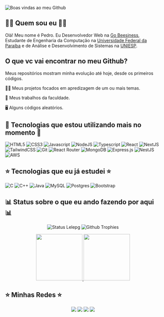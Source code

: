 <!-- Banner -->

![Boas vindas ao meu Github](imagens/banner.png)

<!-- About me -->

## 👩‍💻 Quem sou eu 👩‍💻

Olá! Meu nome é Pedro. Eu Desenvolvedor Web na [Go Beesiness](https://gobeesiness.com), Estudante de Engenharia da Computação na [Universidade Federal da Paraíba](https://ufpb.br) e de Análise e Desenvolvimento de Sistemas na [UNIESP](https://www.iesp.edu.br/portal).

## O que vc vai encontrar no meu Github?

Meus repositórios mostram minha evolução até hoje, desde os primeiros códigos.

👩‍💻 Meus projetos focados em apredizagem de um ou mais temas.

📑️ Meus trabalhos da faculdade.

🖥️ Alguns códigos aleatórios.

## 🌟 Tecnologias que estou utilizando mais no momento 🌟

![HTML5](https://img.shields.io/badge/HTML5-E34F26?style=for-the-badge&logo=html5&logoColor=white)
![CSS3](https://img.shields.io/badge/CSS3-1572B6?style=for-the-badge&logo=css3&logoColor=white)
![Javascript](https://img.shields.io/badge/JavaScript-323330?style=for-the-badge&logo=javascript&logoColor=F7DF1E)
![NodeJS](https://img.shields.io/badge/Node.js-43853D?style=for-the-badge&logo=node.js&logoColor=white)
![Typescript](https://img.shields.io/badge/TypeScript-007ACC?style=for-the-badge&logo=typescript&logoColor=white)
![React](https://img.shields.io/badge/React-20232A?style=for-the-badge&logo=react&logoColor=61DAFB)
![NextJS](https://img.shields.io/badge/next.js-000000?style=for-the-badge&logo=nextdotjs&logoColor=white)
![TailwindCSS](https://img.shields.io/badge/Tailwind_CSS-38B2AC?style=for-the-badge&logo=tailwind-css&logoColor=white)
![Git](https://img.shields.io/badge/GIT-E44C30?style=for-the-badge&logo=git&logoColor=white)
![React Router](https://img.shields.io/badge/React_Router-CA4245?style=for-the-badge&logo=react-router&logoColor=white)
![MongoDB](https://img.shields.io/badge/MongoDB-%234ea94b.svg?style=for-the-badge&logo=mongodb&logoColor=white)
![Express.js](https://img.shields.io/badge/express.js-%23404d59.svg?logo=express&logoColor=%2361DAFB&style=for-the-badge)
![NestJS](https://img.shields.io/badge/nestjs-%23E0234E.svg?style=for-the-badge&logo=nestjs&logoColor=white)
![AWS](https://img.shields.io/badge/AWS-%23FF9900.svg?style=for-the-badge&logo=amazon-aws&logoColor=white)

## ⭐ Tecnologias que eu já estudei ⭐

![C](https://img.shields.io/badge/C-00599C?style=for-the-badge&logo=c&logoColor=white)
![C++](https://img.shields.io/badge/C%2B%2B-00599C?style=for-the-badge&logo=c%2B%2B&logoColor=white)
![Java](https://img.shields.io/badge/Java-ED8B00?style=for-the-badge&logo=java&logoColor=white)
![MySQL](https://img.shields.io/badge/MySQL-FFC500?style=for-the-badge&logo=mysql&logoColor=black)
![Postgres](https://img.shields.io/badge/PostgreSQL-316192?style=for-the-badge&logo=postgresql&logoColor=white)
![Bootstrap](https://img.shields.io/badge/Bootstrap-563D7C?style=for-the-badge&logo=bootstrap&logoColor=white)

## 📊 Status sobre o que eu ando fazendo por aqui 📊

<div align = "center">

![Status Lelepg](https://github-profile-summary-cards.vercel.app/api/cards/stats?username=pedroaugustofb&theme=nord_dark)
![Github Trophies](https://github-profile-trophy.vercel.app/?username=pedroaugustofb&theme=nord&column=6&row=1&margin-w=10)

</div>

<!-- GitHub Stats -->
<div align="center">
  <a href="https://github.com/pedroaugustofb">
    <img height="150" src="https://github-readme-stats.vercel.app/api?username=pedroaugustofb&show_icons=true&theme=nord&include_all_commits=true&count_private=true"/>
    <img height="150" src="https://github-readme-stats.vercel.app/api/top-langs/?username=pedroaugustofb&layout=compact&langs_count=7&theme=nord"/>
  </a>
</div>

## ⭐ Minhas Redes ⭐

<!-- Social Links -->
<div align="center"> 
  <a href="https://instagram.com/pedroaugustofb" target="_blank"><img src="https://img.shields.io/badge/-Instagram-%23E4405F?style=for-the-badge&logo=instagram&logoColor=white" target="_blank"></a>
  <a href="https://wa.me/5583986251686" target="_blank"><img src="https://img.shields.io/badge/-Whatsapp-%2325D366?style=for-the-badge&logo=whatsapp&logoColor=white" target="_blank"></a>
  <a href="mailto:pedroaugustofolb@gmail.com"><img src="https://img.shields.io/badge/-Gmail-%23333?style=for-the-badge&logo=gmail&logoColor=white" target="_blank"></a>
  <a href="https://www.linkedin.com/in/pedrofoltram/" target="_blank"><img src="https://img.shields.io/badge/-LinkedIn-%230077B5?style=for-the-badge&logo=linkedin&logoColor=white" target="_blank"></a> 
</div>
